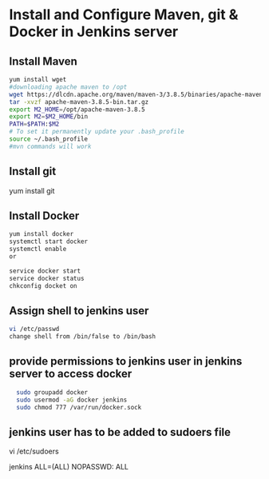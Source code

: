 # Install and Configure Maven, git & Docker in Jenkins server

## Install Maven
```sh
yum install wget
#downloading apache maven to /opt
wget https://dlcdn.apache.org/maven/maven-3/3.8.5/binaries/apache-maven-3.8.5-bin.tar.gz
tar -xvzf apache-maven-3.8.5-bin.tar.gz
export M2_HOME=/opt/apache-maven-3.8.5
export M2=$M2_HOME/bin
PATH=$PATH:$M2
# To set it permanently update your .bash_profile
source ~/.bash_profile
#mvn commands will work
```

## Install git
yum install git


## Install Docker
```sh
yum install docker
systemctl start docker
systemctl enable 
or

service docker start
service docker status
chkconfig docket on
```

## Assign shell to jenkins user

```sh
vi /etc/passwd
change shell from /bin/false to /bin/bash
```

## provide permissions to jenkins user in jenkins server to access docker
```sh
  sudo groupadd docker
  sudo usermod -aG docker jenkins
  sudo chmod 777 /var/run/docker.sock
```
## jenkins user has to be added to sudoers file
vi /etc/sudoers

jenkins ALL=(ALL)       NOPASSWD: ALL
